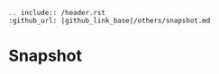```eval_rst
.. include:: /header.rst 
:github_url: |github_link_base|/others/snapshot.md
```
# Snapshot
